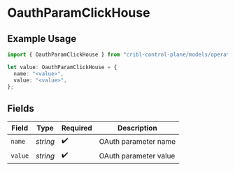 # OauthParamClickHouse

## Example Usage

```typescript
import { OauthParamClickHouse } from "cribl-control-plane/models/operations";

let value: OauthParamClickHouse = {
  name: "<value>",
  value: "<value>",
};
```

## Fields

| Field                 | Type                  | Required              | Description           |
| --------------------- | --------------------- | --------------------- | --------------------- |
| `name`                | *string*              | :heavy_check_mark:    | OAuth parameter name  |
| `value`               | *string*              | :heavy_check_mark:    | OAuth parameter value |
